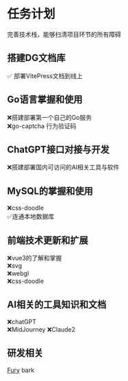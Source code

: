 # 任务计划

完善技术栈，能够扫清项目环节的所有障碍  

## 搭建DG文档库

✅ 部署VitePress文档到线上  

## Go语言掌握和使用

❌搭建部署第一个自己的Go服务  
❌go-captcha 行为验证码  

## ChatGPT接口对接与开发

❌搭建部署国内可访问的AI相关工具与软件  

## MySQL的掌握和使用
❌css-doodle  
✅连通本地数据库  

## 前端技术更新和扩展

❌vue3的了解和掌握  
❌svg  
❌webgl  
❌css-doodle

## AI相关的工具知识和文档

❌chatGPT  
❌MidJourney
❌Claude2

## 研发相关

[Fury]
bark



[Fury]: https://www.furyio.org/zh